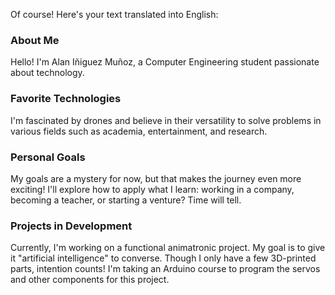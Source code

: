 Of course! Here's your text translated into English:

### **About Me**
Hello! I'm Alan Iñiguez Muñoz, a Computer Engineering student passionate about technology.

### **Favorite Technologies**
I'm fascinated by drones and believe in their versatility to solve problems in various fields such as academia, entertainment, and research.

### **Personal Goals**
My goals are a mystery for now, but that makes the journey even more exciting! I'll explore how to apply what I learn: working in a company, becoming a teacher, or starting a venture? Time will tell.

### **Projects in Development**
Currently, I'm working on a functional animatronic project. My goal is to give it "artificial intelligence" to converse. Though I only have a few 3D-printed parts, intention counts! I'm taking an Arduino course to program the servos and other components for this project.
